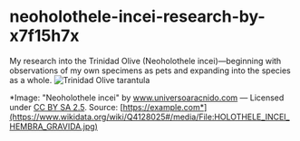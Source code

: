 # neoholothele-incei-research-by-x7f15h7x
My research into the Trinidad Olive (Neoholothele incei)—beginning with observations of my own specimens as pets and expanding into the species as a whole.
![Trinidad Olive tarantula]([images/trinidad-olive.jpg](https://upload.wikimedia.org/wikipedia/commons/b/bd/HOLOTHELE_INCEI_HEMBRA_GRAVIDA.jpg))

*Image: "Neoholothele incei" by www.universoaracnido.com — Licensed under [CC BY SA 2.5](https://creativecommons.org/licenses/by/2.5/). Source: [https://example.com*](https://www.wikidata.org/wiki/Q4128025#/media/File:HOLOTHELE_INCEI_HEMBRA_GRAVIDA.jpg)
